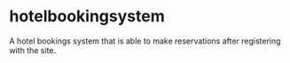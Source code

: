 # hotelbookingsystem
A hotel bookings system that is able to make reservations after registering with the site.
